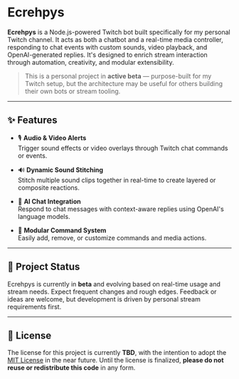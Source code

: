 # Ecrehpys

**Ecrehpys** is a Node.js-powered Twitch bot built specifically for my personal Twitch channel. It acts as both a chatbot and a real-time media controller, responding to chat events with custom sounds, video playback, and OpenAI-generated replies. It's designed to enrich stream interaction through automation, creativity, and modular extensibility.

> This is a personal project in **active beta** — purpose-built for my Twitch setup, but the architecture may be useful for others building their own bots or stream tooling.

---

## ✨ Features

- 🎙️ **Audio & Video Alerts**  
  Trigger sound effects or video overlays through Twitch chat commands or events.

- 🔊 **Dynamic Sound Stitching**  
  Stitch multiple sound clips together in real-time to create layered or composite reactions.

- 🤖 **AI Chat Integration**  
  Respond to chat messages with context-aware replies using OpenAI's language models.

- 🧩 **Modular Command System**  
  Easily add, remove, or customize commands and media actions.

---

## 🚧 Project Status

Ecrehpys is currently in **beta** and evolving based on real-time usage and stream needs. Expect frequent changes and rough edges. Feedback or ideas are welcome, but development is driven by personal stream requirements first.

---

## 📄 License

The license for this project is currently **TBD**, with the intention to adopt the [MIT License](https://opensource.org/licenses/MIT) in the near future. Until the license is finalized, **please do not reuse or redistribute this code** in any form.
